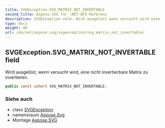 ```yaml
---
title: SVGException.SVG_MATRIX_NOT_INVERTABLE
second_title: Aspose.SVG für .NET-API-Referenz
description: SVGException veld. Wird ausgelöst wenn versucht wird eine nicht invertierbare Matrix zu invertieren.
type: docs
weight: 40
url: /de/net/aspose.svg/svgexception/svg_matrix_not_invertable/
---
```

## SVGException.SVG_MATRIX_NOT_INVERTABLE field

Wird ausgelöst, wenn versucht wird, eine nicht invertierbare Matrix zu invertieren.

```csharp
public const ushort SVG_MATRIX_NOT_INVERTABLE;
```

### Siehe auch

* class [SVGException](../)
* namensraum [Aspose.Svg](../../svgexception/)
* Montage [Aspose.SVG](../../../)


